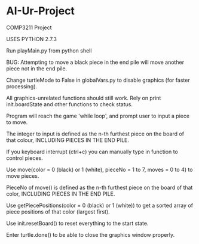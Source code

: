 # AI-Ur-Project

COMP3211 Project

USES PYTHON 2.7.3

Run playMain.py from python shell

BUG: Attempting to move a black piece in the end pile will move another piece not in the end pile.

Change turtleMode to False in globalVars.py to disable graphics (for faster processing).

All graphics-unrelated functions should still work. Rely on print init.boardState and other functions to check status.

Program will reach the game 'while loop', and prompt user to input a piece to move.

The integer to input is defined as the n-th furthest piece on the board of that colour, INCLUDING PIECES IN THE END PILE.


If you keyboard interrupt (ctrl+c) you can manually type in function to control pieces.

Use move(color = 0 (black) or 1 (white), pieceNo = 1 to 7, moves = 0 to 4) to move pieces.

PieceNo of move() is defined as the n-th furthest piece on the board of that color, INCLUDING PIECES IN THE END PILE.

Use getPiecePositions(color = 0 (black) or 1 (white)) to get a sorted array of piece positions of that color (largest first).

Use init.resetBoard() to reset everything to the start state.

Enter turtle.done() to be able to close the graphics window properly.